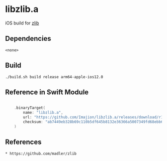 # libzlib.a
iOS build for [zlib](https://github.com/madler/zlib)


## Dependencies

    <none>


## Build

    ./build.sh build release arm64-apple-ios12.0


## Reference in Swift Module

``` swift

    .binaryTarget(
        name: "libzlib.a",
        url: "https://github.com/Imajion/libzlib.a/releases/download/r1/libzlib.a.xcframework.zip",
        checksum: "ab7449eb328b69c110b5df645b8132e36366a5007349fd68ebb660d1a6b4288e"
    )

```


## References

    * https://github.com/madler/zlib

